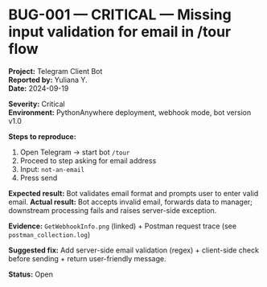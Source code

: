 # BUG-001 — CRITICAL — Missing input validation for email in /tour flow

**Project:** Telegram Client Bot  
**Reported by:** Yuliana Y.  
**Date:** 2024-09-19

**Severity:** Critical  
**Environment:** PythonAnywhere deployment, webhook mode, bot version v1.0

**Steps to reproduce:**
1. Open Telegram → start bot `/tour`
2. Proceed to step asking for email address
3. Input: `not-an-email`
4. Press send

**Expected result:** Bot validates email format and prompts user to enter valid email.
**Actual result:** Bot accepts invalid email, forwards data to manager; downstream processing fails and raises server-side exception.

**Evidence:** `GetWebhookInfo.png` (linked) + Postman request trace (see `postman_collection.log`)

**Suggested fix:** Add server-side email validation (regex) + client-side check before sending + return user-friendly message.

**Status:** Open
